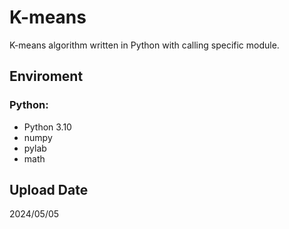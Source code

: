 # K-means
K-means algorithm written in Python with calling specific module.


## Enviroment
### Python:
* Python 3.10
* numpy
* pylab
* math


## Upload Date
2024/05/05